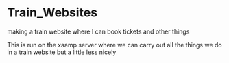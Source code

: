 # Train_Websites
making a train website where I can book tickets and other things

This is run on the xaamp server where we can carry out all the things we do in a train website but a little less nicely
